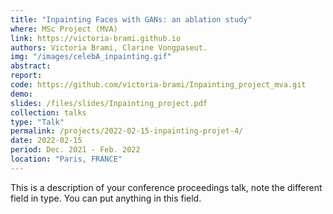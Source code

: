 ```yaml
---
title: "Inpainting Faces with GANs: an ablation study"
where: MSc Project (MVA)
link: https://victoria-brami.github.io
authors: Victoria Brami, Clarine Vongpaseut.
img: "/images/celebA_inpainting.gif"
abstract:
report:
code: https://github.com/victoria-brami/Inpainting_project_mva.git
demo:
slides: /files/slides/Inpainting_project.pdf
collection: talks
type: "Talk"
permalink: /projects/2022-02-15-inpainting-projet-4/
date: 2022-02-15
period: Dec. 2021 - Feb. 2022
location: "Paris, FRANCE"
---
```


This is a description of your conference proceedings talk, note the different field in type. You can put anything in this field.
